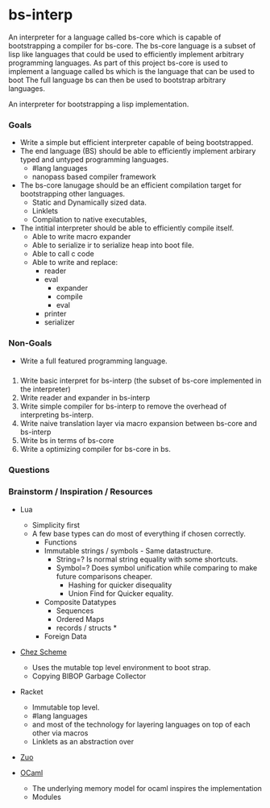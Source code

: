 # bs-interp
An interpreter for a language called bs-core which is capable of bootstrapping a compiler for bs-core. The bs-core language is a subset of lisp like languages that could be used to efficiently implement arbitrary programming languages. As part of this project bs-core is used to implement a language called bs which is the language that can be used to boot  The full language bs can then be used to bootstrap arbitrary languages.

An interpreter for bootstrapping a lisp implementation.
### Goals
* Write a simple but efficient interpreter capable of being bootstrapped.
* The end language (BS) should be able to efficiently implement arbirary typed and untyped programming languages. 
  * #lang languages
  * nanopass based compiler framework
* The bs-core lanugage should be an efficient compilation target for bootstrapping other languages.
  * Static and Dynamically sized data.
  * Linklets
  * Compilation to native executables, 
* The intitial interpreter should be able to efficiently compile itself.
  * Able to write macro expander
  * Able to serialize ir to serialize heap into boot file.
  * Able to call c code
  * Able to write and replace:
    * reader
    * eval
      * expander
      * compile
      * eval
    * printer
    * serializer
    
### Non-Goals
* Write a full featured programming language. 

###
1. Write basic interpret for bs-interp (the subset of bs-core implemented in the interpreter)
2. Write reader and expander in bs-interp
3. Write simple compiler for bs-interp to remove the overhead of interpreting bs-interp.
4. Write naive translation layer via macro expansion between bs-core and bs-interp
5. Write bs in terms of bs-core
6. Write a optimizing compiler for bs-core in bs.


### Questions


### Brainstorm / Inspiration / Resources
* Lua
  * Simplicity first
  * A few base types can do most of everything if chosen correctly.
    * Functions
    * Immutable strings / symbols - Same datastructure.
      * String=? Is normal string equality with some shortcuts.
      * Symbol=? Does symbol unification while comparing to make future comparisons cheaper.
        * Hashing for quicker disequality
        * Union Find for Quicker equality.
    * Composite Datatypes
      * Sequences
      * Ordered Maps
      * records / structs
        * 
    * Foreign Data

* [Chez Scheme](https://github.com/cisco/ChezScheme)
  * Uses the mutable top level environment to boot strap.
  * Copying BIBOP Garbage Collector
* Racket
  * Immutable top level.
  * #lang languages
  * and most of the technology for layering languages on top of each other via macros
  * Linklets as an abstraction over
* [Zuo](https://github.com/racket/zuo)
* [OCaml]()
  * The underlying memory model for ocaml inspires the implementation
  * Modules
